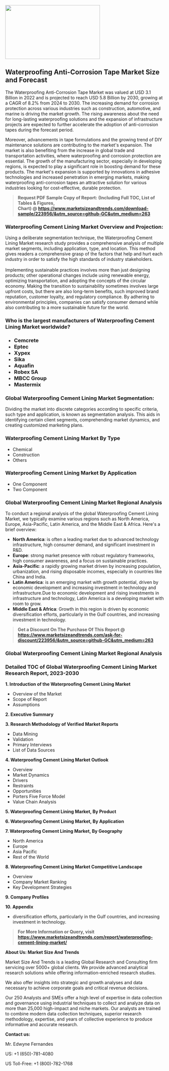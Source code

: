 <p><img class="alignnone size-medium wp-image-20088" src="https://ffe5etoiles.com/wp-content/uploads/2024/12/MST1-300x171.png" alt="" width="300" height="171" /></p><h2>Waterproofing Anti-Corrosion Tape Market Size and Forecast</h2><p>The Waterproofing Anti-Corrosion Tape Market was valued at USD 3.1 Billion in 2022 and is projected to reach USD 5.8 Billion by 2030, growing at a CAGR of 8.2% from 2024 to 2030. The increasing demand for corrosion protection across various industries such as construction, automotive, and marine is driving the market growth. The rising awareness about the need for long-lasting waterproofing solutions and the expansion of infrastructure projects are expected to further accelerate the adoption of anti-corrosion tapes during the forecast period.</p><p>Moreover, advancements in tape formulations and the growing trend of DIY maintenance solutions are contributing to the market's expansion. The market is also benefiting from the increase in global trade and transportation activities, where waterproofing and corrosion protection are essential. The growth of the manufacturing sector, especially in developing regions, is expected to play a significant role in boosting demand for these products. The market's expansion is supported by innovations in adhesive technologies and increased penetration in emerging markets, making waterproofing anti-corrosion tapes an attractive solution for various industries looking for cost-effective, durable protection.</p></p><blockquote id="" class=""><strong>Request PDF Sample Copy of Report: (Including Full TOC, List of Tables &amp; Figures, Chart)&nbsp;@&nbsp;<strong><a href="https://www.marketsizeandtrends.com/download-sample/223956/&utm_source=github-GC&utm_medium=263" target="_blank">https://www.marketsizeandtrends.com/download-sample/223956/&utm_source=github-GC&utm_medium=263</a></strong></strong></blockquote><h3 id="" class="">Waterproofing Cement Lining Market&nbsp;Overview and Projection:</h3><p id="" class="">Using a deliberate segmentation technique, the Waterproofing Cement Lining Market research study provides a comprehensive analysis of multiple market segments, including application, type, and location. This method gives readers a comprehensive grasp of the factors that help and hurt each industry in order to satisfy the high standards of industry stakeholders. <br /> <br />Implementing sustainable practices involves more than just designing products; other operational changes include using renewable energy, optimizing transportation, and adopting the concepts of the circular economy. Making the transition to sustainability sometimes involves large upfront costs, but there are also long-term benefits, such improved brand reputation, customer loyalty, and regulatory compliance. By adhering to environmental principles, companies can satisfy consumer demand while also contributing to a more sustainable future for the world.</p><h3 id="" class="">Who is the largest manufacturers of&nbsp;Waterproofing Cement Lining Market worldwide?</h3><h3 class=""><p><ul><li>Cemcrete </li><li> Eptec </li><li> Xypex </li><li> Sika </li><li> Aquafin </li><li> Robex SA </li><li> MBCC Group </li><li> Mastermix</li></ul></p></h3><h3 id="" class="">Global&nbsp;Waterproofing Cement Lining Market Segmentation:</h3><p id="" class="">Dividing the market into discrete categories according to specific criteria, such type and application, is known as segmentation analysis. This aids in identifying certain client segments, comprehending market dynamics, and creating customized marketing plans.</p><h3 id="" class="">Waterproofing Cement Lining Market&nbsp;By Type</h3><p><p><ul><li>Chemical</li><li> Construction</li><li> Others</p></li></ul></p></p><h3 id="" class="">Waterproofing Cement Lining Market&nbsp;By Application</h3><p class=""><p><ul><li>One Component</li><li> Two Component</li></ul></p></p><h3 id="" class="">Global Waterproofing Cement Lining Market Regional Analysis</h3><p id="" class="">To conduct a regional analysis of the global Waterproofing Cement Lining Market, we typically examine various regions such as North America, Europe, Asia-Pacific, Latin America, and the Middle East &amp; Africa. Here's a brief overview:</p><ul><li><strong>North America</strong>: is often a leading market due to advanced technology infrastructure, high consumer demand, and significant investment in R&amp;D.</li><li><strong>Europe</strong>: strong market presence with robust regulatory frameworks, high consumer awareness, and a focus on sustainable practices.</li><li><strong>Asia-Pacific</strong>: a rapidly growing market driven by increasing population, urbanization, and rising disposable incomes, especially in countries like China and India.</li><li><strong>Latin America</strong>: is an emerging market with growth potential, driven by economic development and increasing investment in technology and infrastructure.Due to economic development and rising investments in infrastructure and technology, Latin America is a developing market with room to grow.</li><li><strong>Middle East &amp; Africa</strong>: Growth in this region is driven by economic diversification efforts, particularly in the Gulf countries, and increasing investment in technology.</li></ul><blockquote id="" class=""><strong>Get a Discount On The Purchase Of This Report @ <strong><a href="https://www.marketsizeandtrends.com/ask-for-discount/223956/&utm_source=github-GC&utm_medium=263" target="_blank">https://www.marketsizeandtrends.com/ask-for-discount/223956/&utm_source=github-GC&utm_medium=263</a></strong></strong></blockquote><h3 id="" class="">Global Waterproofing Cement Lining Market Regional Analysis</h3><h3 id="" class="">Detailed TOC of Global Waterproofing Cement Lining Market Research Report, 2023-2030</h3><p id="" class=""><strong>1. Introduction of the Waterproofing Cement Lining Market</strong></p><ul><li>Overview of the Market</li><li>Scope of Report</li><li>Assumptions</li></ul><p id="" class=""><strong>2. Executive Summary</strong></p><p id="" class=""><strong>3. Research Methodology of Verified Market Reports</strong></p><ul><li>Data Mining</li><li>Validation</li><li>Primary Interviews</li><li>List of Data Sources</li></ul><p id="" class=""><strong>4. Waterproofing Cement Lining Market Outlook</strong></p><ul><li>Overview</li><li>Market Dynamics</li><li>Drivers</li><li>Restraints</li><li>Opportunities</li><li>Porters Five Force Model</li><li>Value Chain Analysis</li></ul><p id="" class=""><strong>5. Waterproofing Cement Lining Market, By Product</strong></p><p id="" class=""><strong>6. Waterproofing Cement Lining Market, By Application</strong></p><p id="" class=""><strong>7. Waterproofing Cement Lining Market, By Geography</strong></p><ul><li>North America</li><li>Europe</li><li>Asia Pacific</li><li>Rest of the World</li></ul><p id="" class=""><strong>8. Waterproofing Cement Lining Market Competitive Landscape</strong></p><ul><li>Overview</li><li>Company Market Ranking</li><li>Key Development Strategies</li></ul><p id="" class=""><strong>9. Company Profiles</strong></p><p id="" class=""><strong>10. Appendix</strong></p><ul><li>diversification efforts, particularly in the Gulf countries, and increasing investment in technology.</li></ul><blockquote id="" class=""><strong>For More Information or Query, visit <strong><strong><a href="https://www.marketsizeandtrends.com/report/waterproofing-cement-lining-market/" target="_blank">https://www.marketsizeandtrends.com/report/waterproofing-cement-lining-market/</a></strong></strong></strong></blockquote><p id="" class=""><strong>About Us: Market Size And Trends</strong></p><p id="" class="">Market Size And Trends is a leading Global Research and Consulting firm servicing over 5000+ global clients. We provide advanced analytical research solutions while offering information-enriched research studies.</p><p id="" class="">We also offer insights into strategic and growth analyses and data necessary to achieve corporate goals and critical revenue decisions.</p><p id="" class="">Our 250 Analysts and SMEs offer a high level of expertise in data collection and governance using industrial techniques to collect and analyze data on more than 25,000 high-impact and niche markets. Our analysts are trained to combine modern data collection techniques, superior research methodology, expertise, and years of collective experience to produce informative and accurate research.</p><p id="" class=""><strong>Contact us:</strong></p><p id="" class="">Mr. Edwyne Fernandes</p><p id="" class="">US: +1 (650)-781-4080</p><p id="" class="">US Toll-Free: +1 (800)-782-1768</p>
